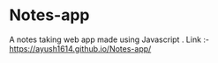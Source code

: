 # Notes-app
A notes taking web app made using Javascript . Link :- https://ayush1614.github.io/Notes-app/
